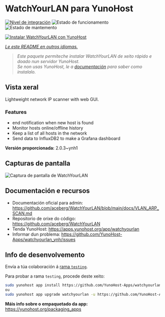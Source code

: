 <!--
NOTA: Este README foi creado automáticamente por <https://github.com/YunoHost/apps/tree/master/tools/readme_generator>
NON debe editarse manualmente.
-->

# WatchYourLAN para YunoHost

[![Nivel de integración](https://apps.yunohost.org/badge/integration/watchyourlan)](https://ci-apps.yunohost.org/ci/apps/watchyourlan/)
![Estado de funcionamento](https://apps.yunohost.org/badge/state/watchyourlan)
![Estado de mantemento](https://apps.yunohost.org/badge/maintained/watchyourlan)

[![Instalar WatchYourLAN con YunoHost](https://install-app.yunohost.org/install-with-yunohost.svg)](https://install-app.yunohost.org/?app=watchyourlan)

*[Le este README en outros idiomas.](./ALL_README.md)*

> *Este paquete permíteche instalar WatchYourLAN de xeito rápido e doado nun servidor YunoHost.*  
> *Se non usas YunoHost, le a [documentación](https://yunohost.org/install) para saber como instalalo.*

## Vista xeral

Lightweight network IP scanner with web GUI.

### Features

- end notification when new host is found
- Monitor hosts online/offline history
- Keep a list of all hosts in the network
- Send data to InfluxDB2 to make a Grafana dashboard


**Versión proporcionada:** 2.0.3~ynh1

## Capturas de pantalla

![Captura de pantalla de WatchYourLAN](./doc/screenshots/Screenshot.png)

## Documentación e recursos

- Documentación oficial para admin: <https://github.com/aceberg/WatchYourLAN/blob/main/docs/VLAN_ARP_SCAN.md>
- Repositorio de orixe do código: <https://github.com/aceberg/WatchYourLAN>
- Tenda YunoHost: <https://apps.yunohost.org/app/watchyourlan>
- Informar dun problema: <https://github.com/YunoHost-Apps/watchyourlan_ynh/issues>

## Info de desenvolvemento

Envía a túa colaboración á [rama `testing`](https://github.com/YunoHost-Apps/watchyourlan_ynh/tree/testing).

Para probar a rama `testing`, procede deste xeito:

```bash
sudo yunohost app install https://github.com/YunoHost-Apps/watchyourlan_ynh/tree/testing --debug
ou
sudo yunohost app upgrade watchyourlan -u https://github.com/YunoHost-Apps/watchyourlan_ynh/tree/testing --debug
```

**Máis info sobre o empaquetado da app:** <https://yunohost.org/packaging_apps>
